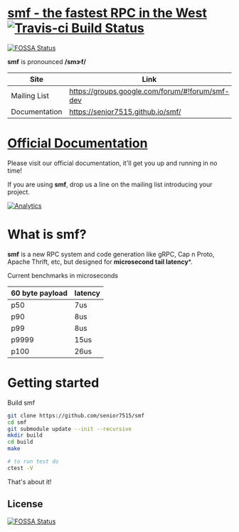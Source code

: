 # [smf - the fastest RPC in the West](http://senior7515.github.io/smf/) [![Travis-ci Build Status](https://travis-ci.org/senior7515/smf.svg?branch=master)](https://travis-ci.org/senior7515/smf)
[![FOSSA Status](https://app.fossa.io/api/projects/git%2Bgithub.com%2Fsenior7515%2Fsmf.svg?type=shield)](https://app.fossa.io/projects/git%2Bgithub.com%2Fsenior7515%2Fsmf?ref=badge_shield)


**smf** is pronounced **/smɝf/**

Site         | Link
------------ | --------
Mailing List  | https://groups.google.com/forum/#!forum/smf-dev
Documentation | https://senior7515.github.io/smf/

# [Official Documentation](https://senior7515.github.io/smf) 

Please visit our official documentation, 
it'll get you up and running in no time!

If you are using **smf**, drop us a line on the mailing list introducing your project. 


[![Analytics](https://ga-beacon.appspot.com/UA-99983285-1/chromeskel_a/readme?pixel)]()


# What is smf?

**smf** is a new RPC system and code generation like gRPC, Cap n Proto,
Apache Thrift, etc, but designed for **microsecond tail latency***.

Current benchmarks in microseconds

| 60 byte payload  | latency   |
| ---------------- | --------- |
| p50              | 7us       |
| p90              | 8us       |
| p99              | 8us       |
| p9999            | 15us      |
| p100             | 26us      |



# Getting started

Build smf

```bash
git clone https://github.com/senior7515/smf
cd smf
git submodule update --init --recursive
mkdir build
cd build
make 

# to run test do 
ctest -V
```
That's about it! 


## License
[![FOSSA Status](https://app.fossa.io/api/projects/git%2Bgithub.com%2Fsenior7515%2Fsmf.svg?type=large)](https://app.fossa.io/projects/git%2Bgithub.com%2Fsenior7515%2Fsmf?ref=badge_large)